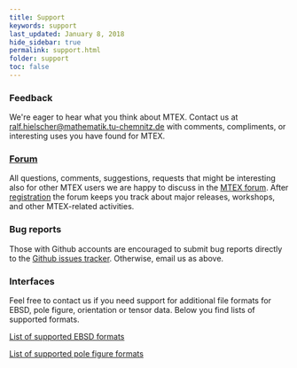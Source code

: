 ```yaml
---
title: Support
keywords: support
last_updated: January 8, 2018
hide_sidebar: true
permalink: support.html
folder: support
toc: false
---
```


### Feedback ###

We're eager to hear what you think about MTEX. Contact us at
[ralf.hielscher@mathematik.tu-chemnitz.de](mailto:ralf.hielscher@mathematik.tu-chemnitz.de)
with comments, compliments, or interesting uses you have found for MTEX.

### [Forum](https://groups.google.com/forum/#!forum/mtexmail) ###

All questions, comments, suggestions, requests that might be interesting also
for other MTEX users we are happy to discuss in the
[MTEX forum](https://groups.google.com/forum/#!forum/mtexmail). After
[registration](https://groups.google.com/forum/#!forum/mtexmail/join) the
forum keeps you track about major releases, workshops, and other MTEX-related
activities.

### Bug reports ###

Those with Github accounts are encouraged to submit bug reports directly to
the
[Github issues tracker](https://github.com/mtex-toolbox/mtex/issues). Otherwise,
email us as above.

### Interfaces ###

Feel free to contact us if you need support for additional file formats for
EBSD, pole figure, orientation or tensor data. Below you find lists of
supported formats.

[List of supported EBSD formats](EBSDInterfaces.html)

[List of supported pole figure formats](PoleFigureInterfaces.html)
